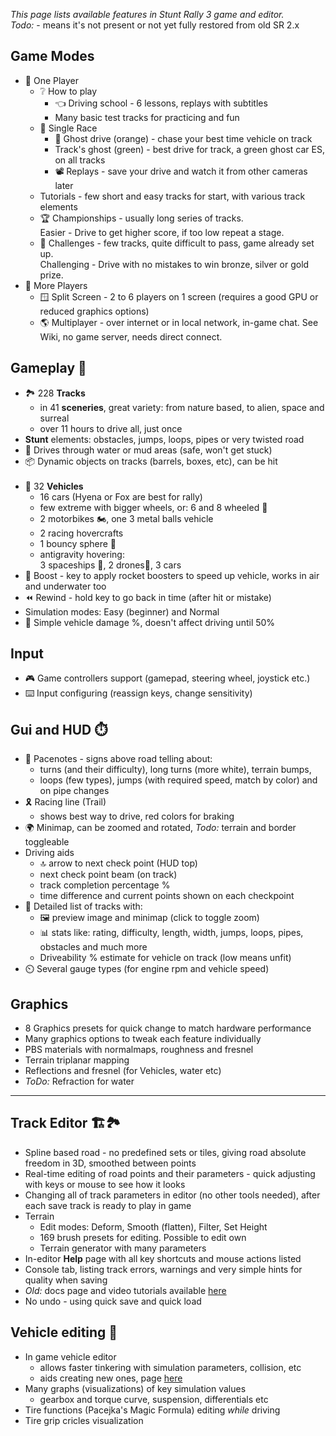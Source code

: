 _This page lists available features in Stunt Rally 3 game and editor._  
_Todo:_ - means it's not present or not yet fully restored from old SR 2.x

## Game Modes

- 👤 One Player
  - ❔ How to play
    - 👈 Driving school - 6 lessons, replays with subtitles
    - Many basic test tracks for practicing and fun
  - 🏁 Single Race
    - 👻 Ghost drive (orange) - chase your best time vehicle on track
    - Track's ghost (green) - best drive for track, a green ghost car ES, on all tracks
    - 📽️ Replays - save your drive and watch it from other cameras later
  - Tutorials - few short and easy tracks for start, with various track elements
  - 🏆 Championships - usually long series of tracks.  
    Easier - Drive to get higher score, if too low repeat a stage.
  - 🥇 Challenges - few tracks, quite difficult to pass, game already set up.  
    Challenging - Drive with no mistakes to win bronze, silver or gold prize.
- 👥 More Players
  - 🪟 Split Screen - 2 to 6 players on 1 screen (requires a good GPU or reduced graphics options)
  - 🌎 Multiplayer - over internet or in local network, in-game chat. See Wiki, no game server, needs direct connect.

## Gameplay 🏁

- 🏞️ 228 **Tracks**
  - in 41 **sceneries**, great variety: from nature based, to alien, space and surreal
  - over 11 hours to drive all, just once
- **Stunt** elements: obstacles, jumps, loops, pipes or very twisted road
- 🌊 Drives through water or mud areas (safe, won't get stuck)
- 📦 Dynamic objects on tracks (barrels, boxes, etc), can be hit  
  &nbsp;
- 🚗 32 **Vehicles**
  - 16 cars (Hyena or Fox are best for rally)
  - few extreme with bigger wheels, or: 6 and 8 wheeled 🚌
  - 2 motorbikes 🏍️, one 3 metal balls vehicle
  - 2 racing hovercrafts
  - 1 bouncy sphere 🔘
  - antigravity hovering:  
    3 spaceships 🚀, 2 drones🔹, 3 cars
- 💨 Boost - key to apply rocket boosters to speed up vehicle, works in air and underwater too
- ⏪ Rewind - hold key to go back in time (after hit or mistake)
- Simulation modes: Easy (beginner) and Normal
- 🔨 Simple vehicle damage %, doesn't affect driving until 50%

## Input

- 🎮 Game controllers support (gamepad, steering wheel, joystick etc.)
- ⌨️ Input configuring (reassign keys, change sensitivity)

## Gui and HUD ⏱️

- 🚦 Pacenotes - signs above road telling about:
  - turns (and their difficulty), long turns (more white), terrain bumps,
  - loops (few types), jumps (with required speed, match by color) and on pipe changes
- 🎗️ Racing line (Trail)
  - shows best way to drive, red colors for braking
- 🌍 Minimap, can be zoomed and rotated, _Todo:_ terrain and border toggleable
- Driving aids
  - 🔝 arrow to next check point (HUD top)
  - next check point beam (on track)
  - track completion percentage %
  - time difference and current points shown on each checkpoint
- 📃 Detailed list of tracks with:
  - 🖼️ preview image and minimap (click to toggle zoom)
  - 📊 stats like: rating, difficulty, length, width, jumps, loops, pipes, obstacles and much more
  - Driveability % estimate for vehicle on track (low means unfit)
- ⏲️ Several gauge types (for engine rpm and vehicle speed)

## Graphics

- 8 Graphics presets for quick change to match hardware performance
- Many graphics options to tweak each feature individually
- PBS materials with normalmaps, roughness and fresnel
- Terrain triplanar mapping
- Reflections and fresnel (for Vehicles, water etc)
- _ToDo:_ Refraction for water

------------------------------------------------------------------------------

## Track Editor 🏗️🏞️

- Spline based road - no predefined sets or tiles, giving road absolute freedom in 3D, smoothed between points
- Real-time editing of road points and their parameters - quick adjusting with keys or mouse to see how it looks
- Changing all of track parameters in editor (no other tools needed), after each save track is ready to play in game
- Terrain
  - Edit modes: Deform, Smooth (flatten), Filter, Set Height
  - 169 brush presets for editing. Possible to edit own
  - Terrain generator with many parameters
- In-editor **Help** page with all key shortcuts and mouse actions listed
- Console tab, listing track errors, warnings and very simple hints for quality when saving
- _Old:_ docs page and video tutorials available [here](Editor.md)
- No undo - using quick save and quick load

## Vehicle editing 🚗

- In game vehicle editor
  - allows faster tinkering with simulation parameters, collision, etc
  - aids creating new ones, page [here](VehicleEditing.md)
- Many graphs (visualizations) of key simulation values
  - gearbox and torque curve, suspension, differentials etc
- Tire functions (Pacejka's Magic Formula) editing _while_ driving
- Tire grip cricles visualization
